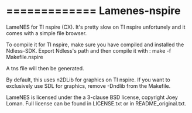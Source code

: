 =============
Lamenes-nspire
=============

LameNES for TI nspire (CX).
It's pretty slow on TI nspire unfortunely and it comes with a simple file browser.

To compile it for TI nspire, make sure you have compiled and installed the Ndless-SDK.
Export Ndless's path and then compile it with : make -f Makefile.nspire

A tns file will then be generated.

By default, this uses n2DLib for graphics on TI nspire.
If you want to exclusively use SDL for graphics, remove -Dndlib from the Makefile.

LameNES is licensed under the a 3-clause BSD license, copyright Joey Loman.
Full license can be found in LICENSE.txt or in README_original.txt.